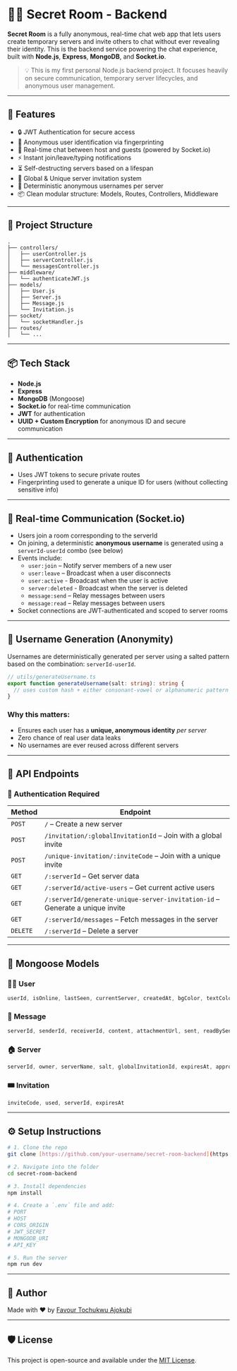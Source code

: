 # 🕵️‍♂️ Secret Room - Backend

**Secret Room** is a fully anonymous, real-time chat web app that lets users create temporary servers and invite others to chat without ever revealing their identity. This is the backend service powering the chat experience, built with **Node.js**, **Express**, **MongoDB**, and **Socket.io**.

> 💡 This is my first personal Node.js backend project. It focuses heavily on secure communication, temporary server lifecycles, and anonymous user management.

---

## 🚀 Features

- 🔒 JWT Authentication for secure access  
- 🧠 Anonymous user identification via fingerprinting  
- 💬 Real-time chat between host and guests (powered by Socket.io)  
- ⚡ Instant join/leave/typing notifications  
- ⏳ Self-destructing servers based on a lifespan  
- 📨 Global & Unique server invitation system  
- 👻 Deterministic anonymous usernames per server  
- 📦 Clean modular structure: Models, Routes, Controllers, Middleware  

---

## 📁 Project Structure

```
.
├── controllers/
│   ├── userController.js
│   ├── serverController.js
│   └── messagesController.js
├── middleware/
│   └── authenticateJWT.js
├── models/
│   ├── User.js
│   ├── Server.js
│   ├── Message.js
│   └── Invitation.js
├── socket/
│   └── socketHandler.js
├── routes/
│   └── ...
```

---

## 📦 Tech Stack

- **Node.js**
- **Express**
- **MongoDB** (Mongoose)
- **Socket.io** for real-time communication
- **JWT** for authentication
- **UUID + Custom Encryption** for anonymous ID and secure communication

---

## 🔐 Authentication

- Uses JWT tokens to secure private routes  
- Fingerprinting used to generate a unique ID for users (without collecting sensitive info)  

---

## 💬 Real-time Communication (Socket.io)

- Users join a room corresponding to the serverId  
- On joining, a deterministic **anonymous username** is generated using a `serverId-userId` combo (see below)  
- Events include:
  - `user:join` – Notify server members of a new user
  - `user:leave` – Broadcast when a user disconnects
  - `user:active` - Broadcast when the user is active
  - `server:deleted` - Broadcast when the server is deleted
  - `message:send` – Relay messages between users
  - `message:read` – Relay messages between users
- Socket connections are JWT-authenticated and scoped to server rooms

---

## 👻 Username Generation (Anonymity)

Usernames are deterministically generated per server using a salted pattern based on the combination: `serverId-userId`.

```ts
// utils/generateUsername.ts
export function generateUsername(salt: string): string {
  // uses custom hash + either consonant-vowel or alphanumeric pattern
}
```

### Why this matters:
- Ensures each user has a **unique, anonymous identity** _per server_  
- Zero chance of real user data leaks  
- No usernames are ever reused across different servers  

---

## 🧪 API Endpoints

### 🔐 Authentication Required

| Method | Endpoint |
|--------|----------|
| `POST` | `/` – Create a new server |
| `POST` | `/invitation/:globalInvitationId` – Join with a global invite |
| `POST` | `/unique-invitation/:inviteCode` – Join with a unique invite |
| `GET`  | `/:serverId` – Get server data |
| `GET`  | `/:serverId/active-users` – Get current active users |
| `GET`  | `/:serverId/generate-unique-server-invitation-id` – Generate a unique invite |
| `GET`  | `/:serverId/messages` – Fetch messages in the server |
| `DELETE` | `/:serverId` – Delete a server |

---

## 🧬 Mongoose Models

### 🧑‍💻 User
```ts
userId, isOnline, lastSeen, currentServer, createdAt, bgColor, textColor
```

### 💬 Message
```ts
serverId, senderId, receiverId, content, attachmentUrl, sent, readBySender, readByReceiver
```

### 🏠 Server
```ts
serverId, owner, serverName, salt, globalInvitationId, expiresAt, approvedUsers, allUsers
```

### 🎟️ Invitation
```ts
inviteCode, used, serverId, expiresAt
```

---

## ⚙️ Setup Instructions

```bash
# 1. Clone the repo
git clone [https://github.com/your-username/secret-room-backend](https://github.com/fabiconcept/secret-room-backend.git)

# 2. Navigate into the folder
cd secret-room-backend

# 3. Install dependencies
npm install

# 4. Create a `.env` file and add:
# PORT
# HOST
# CORS_ORIGIN
# JWT_SECRET
# MONGODB_URI
# API_KEY

# 5. Run the server
npm run dev
```


---

## 🙌 Author

Made with ❤️ by [Favour Tochukwu Ajokubi](https://github.com/FavourBE)

---

## 🛡️ License

This project is open-source and available under the [MIT License](LICENSE).
